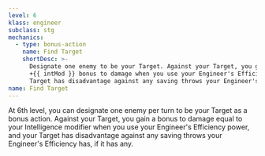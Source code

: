 ```yaml
---
level: 6
klass: engineer
subclass: stg
mechanics:
  - type: bonus-action
    name: Find Target
    shortDesc: >-
      Designate one enemy to be your Target. Against your Target, you gain a
      +{{ intMod }} bonus to damage when you use your Engineer's Efficiency power, and your
      Target has disadvantage against any saving throws your Engineer's Efficiency has, if it has any.
name: Find Target
---
```

At 6th level, you can designate one enemy per turn to be your Target as a bonus action. Against your Target, you gain a
bonus to damage equal to your Intelligence modifier when you use your Engineer's Efficiency power, and your
Target has disadvantage against any saving throws your Engineer's Efficiency has, if it has any.
